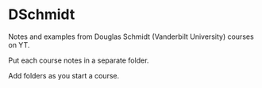 # DSchmidt
Notes and examples from Douglas Schmidt (Vanderbilt University) courses on YT.

Put each course notes in a separate folder.

Add folders as you start a course.
